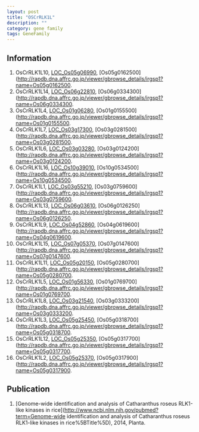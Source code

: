 ```yaml
---
layout: post
title: "OSCrRLK1L"
description: ""
category: gene family
tags: GeneFamily
---
```


## Information
1. OsCrRLK1L10, [LOC_Os05g06990](http://rice.plantbiology.msu.edu/cgi-bin/ORF_infopage.cgi?orf=LOC_Os05g06990), [Os05g0162500](http://rapdb.dna.affrc.go.jp/viewer/gbrowse_details/irgsp1?name=Os05g0162500.
2. OsCrRLK1L14, [LOC_Os06g22810](http://rice.plantbiology.msu.edu/cgi-bin/ORF_infopage.cgi?orf=LOC_Os06g22810), [Os06g0334300](http://rapdb.dna.affrc.go.jp/viewer/gbrowse_details/irgsp1?name=Os06g0334300.
3. OsCrRLK1L4, [LOC_Os01g06280](http://rice.plantbiology.msu.edu/cgi-bin/ORF_infopage.cgi?orf=LOC_Os01g06280), [Os01g0155500](http://rapdb.dna.affrc.go.jp/viewer/gbrowse_details/irgsp1?name=Os01g0155500.
4. OsCrRLK1L7, [LOC_Os03g17300](http://rice.plantbiology.msu.edu/cgi-bin/ORF_infopage.cgi?orf=LOC_Os03g17300), [Os03g0281500](http://rapdb.dna.affrc.go.jp/viewer/gbrowse_details/irgsp1?name=Os03g0281500.
5. OsCrRLK1L6, [LOC_Os03g03280](http://rice.plantbiology.msu.edu/cgi-bin/ORF_infopage.cgi?orf=LOC_Os03g03280), [Os03g0124200](http://rapdb.dna.affrc.go.jp/viewer/gbrowse_details/irgsp1?name=Os03g0124200.
6. OsCrRLK1L16, [LOC_Os10g39010](http://rice.plantbiology.msu.edu/cgi-bin/ORF_infopage.cgi?orf=LOC_Os10g39010), [Os10g0534500](http://rapdb.dna.affrc.go.jp/viewer/gbrowse_details/irgsp1?name=Os10g0534500.
7. OsCrRLK1L1, [LOC_Os03g55210](http://rice.plantbiology.msu.edu/cgi-bin/ORF_infopage.cgi?orf=LOC_Os03g55210), [Os03g0759600](http://rapdb.dna.affrc.go.jp/viewer/gbrowse_details/irgsp1?name=Os03g0759600.
8. OsCrRLK1L13, [LOC_Os06g03610](http://rice.plantbiology.msu.edu/cgi-bin/ORF_infopage.cgi?orf=LOC_Os06g03610), [Os06g0126250](http://rapdb.dna.affrc.go.jp/viewer/gbrowse_details/irgsp1?name=Os06g0126250.
9. OsCrRLK1L9, [LOC_Os04g52860](http://rice.plantbiology.msu.edu/cgi-bin/ORF_infopage.cgi?orf=LOC_Os04g52860), [Os04g0619600](http://rapdb.dna.affrc.go.jp/viewer/gbrowse_details/irgsp1?name=Os04g0619600.
10. OsCrRLK1L15, [LOC_Os07g05370](http://rice.plantbiology.msu.edu/cgi-bin/ORF_infopage.cgi?orf=LOC_Os07g05370), [Os07g0147600](http://rapdb.dna.affrc.go.jp/viewer/gbrowse_details/irgsp1?name=Os07g0147600.
11. OsCrRLK1L11, [LOC_Os05g20150](http://rice.plantbiology.msu.edu/cgi-bin/ORF_infopage.cgi?orf=LOC_Os05g20150), [Os05g0280700](http://rapdb.dna.affrc.go.jp/viewer/gbrowse_details/irgsp1?name=Os05g0280700.
12. OsCrRLK1L5, [LOC_Os01g56330](http://rice.plantbiology.msu.edu/cgi-bin/ORF_infopage.cgi?orf=LOC_Os01g56330), [Os01g0769700](http://rapdb.dna.affrc.go.jp/viewer/gbrowse_details/irgsp1?name=Os01g0769700.
13. OsCrRLK1L8, [LOC_Os03g21540](http://rice.plantbiology.msu.edu/cgi-bin/ORF_infopage.cgi?orf=LOC_Os03g21540), [Os03g0333200](http://rapdb.dna.affrc.go.jp/viewer/gbrowse_details/irgsp1?name=Os03g0333200.
14. OsCrRLK1L3, [LOC_Os05g25450](http://rice.plantbiology.msu.edu/cgi-bin/ORF_infopage.cgi?orf=LOC_Os05g25450), [Os05g0318700](http://rapdb.dna.affrc.go.jp/viewer/gbrowse_details/irgsp1?name=Os05g0318700.
15. OsCrRLK1L12, [LOC_Os05g25350](http://rice.plantbiology.msu.edu/cgi-bin/ORF_infopage.cgi?orf=LOC_Os05g25350), [Os05g0317700](http://rapdb.dna.affrc.go.jp/viewer/gbrowse_details/irgsp1?name=Os05g0317700.
16. OsCrRLK1L2, [LOC_Os05g25370](http://rice.plantbiology.msu.edu/cgi-bin/ORF_infopage.cgi?orf=LOC_Os05g25370), [Os05g0317900](http://rapdb.dna.affrc.go.jp/viewer/gbrowse_details/irgsp1?name=Os05g0317900.

## Publication
1. [Genome-wide identification and analysis of Catharanthus roseus RLK1-like kinases in rice](http://www.ncbi.nlm.nih.gov/pubmed?term=Genome-wide identification and analysis of Catharanthus roseus RLK1-like kinases in rice%5BTitle%5D), 2014, Planta.


